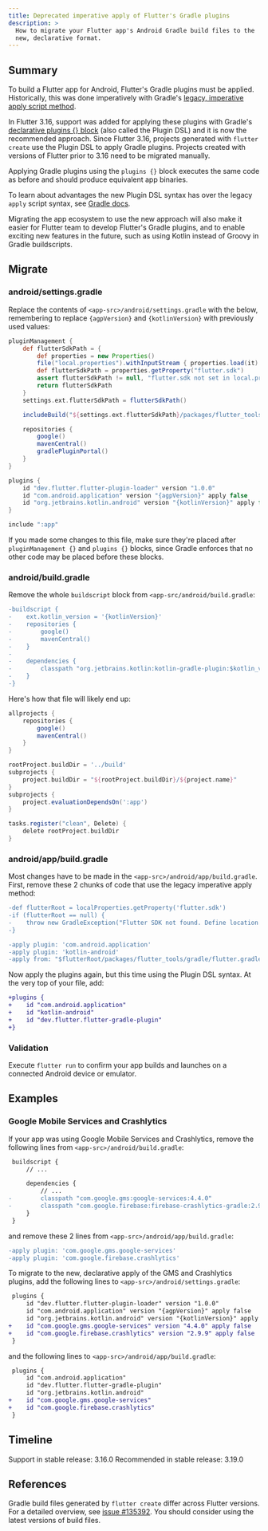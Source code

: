 ```yaml
---
title: Deprecated imperative apply of Flutter's Gradle plugins
description: >
  How to migrate your Flutter app's Android Gradle build files to the
  new, declarative format.
---
```


## Summary

To build a Flutter app for Android, Flutter's Gradle plugins must be applied.
Historically, this was done imperatively with Gradle's
[legacy, imperative apply script method][].

In Flutter 3.16, support was added for applying these plugins with Gradle's
[declarative plugins {} block][] (also called the Plugin DSL) and it is
now the recommended approach. Since Flutter 3.16, projects generated with
`flutter create` use the Plugin DSL to apply Gradle plugins. Projects created
with versions of Flutter prior to 3.16 need to be migrated manually.

Applying Gradle plugins using the `plugins {}` block executes the same code as
before and should produce equivalent app binaries.

To learn about advantages the new Plugin DSL syntax has over the legacy `apply`
script syntax, see [Gradle docs][plugins block].

Migrating the app ecosystem to use the new approach will also make it easier for
Flutter team to develop Flutter's Gradle plugins, and to enable exciting new
features in the future, such as using Kotlin instead of Groovy in Gradle
buildscripts.

## Migrate

### android/settings.gradle

Replace the contents of `<app-src>/android/settings.gradle` with the below,
remembering to replace `{agpVersion}` and `{kotlinVersion}` with previously
used values:

```gradle
pluginManagement {
    def flutterSdkPath = {
        def properties = new Properties()
        file("local.properties").withInputStream { properties.load(it) }
        def flutterSdkPath = properties.getProperty("flutter.sdk")
        assert flutterSdkPath != null, "flutter.sdk not set in local.properties"
        return flutterSdkPath
    }
    settings.ext.flutterSdkPath = flutterSdkPath()

    includeBuild("${settings.ext.flutterSdkPath}/packages/flutter_tools/gradle")

    repositories {
        google()
        mavenCentral()
        gradlePluginPortal()
    }
}

plugins {
    id "dev.flutter.flutter-plugin-loader" version "1.0.0"
    id "com.android.application" version "{agpVersion}" apply false
    id "org.jetbrains.kotlin.android" version "{kotlinVersion}" apply false
}

include ":app"
```

If you made some changes to this file, make sure they're placed after
`pluginManagement {}` and `plugins {}` blocks, since Gradle enforces that no
other code may be placed before these blocks.

### android/build.gradle

Remove the whole `buildscript` block from `<app-src/android/build.gradle`:

```diff
-buildscript {
-    ext.kotlin_version = '{kotlinVersion}'
-    repositories {
-        google()
-        mavenCentral()
-    }
-
-    dependencies {
-        classpath "org.jetbrains.kotlin:kotlin-gradle-plugin:$kotlin_version"
-    }
-}
```

Here's how that file will likely end up:

```gradle
allprojects {
    repositories {
        google()
        mavenCentral()
    }
}

rootProject.buildDir = '../build'
subprojects {
    project.buildDir = "${rootProject.buildDir}/${project.name}"
}
subprojects {
    project.evaluationDependsOn(':app')
}

tasks.register("clean", Delete) {
    delete rootProject.buildDir
}
```

### android/app/build.gradle

Most changes have to be made in the `<app-src>/android/app/build.gradle`. First,
remove these 2 chunks of code that use the legacy imperative apply method:

```diff
-def flutterRoot = localProperties.getProperty('flutter.sdk')
-if (flutterRoot == null) {
-    throw new GradleException("Flutter SDK not found. Define location with flutter.sdk in the local.properties file.")
-}
```

```diff
-apply plugin: 'com.android.application'
-apply plugin: 'kotlin-android'
-apply from: "$flutterRoot/packages/flutter_tools/gradle/flutter.gradle"
```

Now apply the plugins again, but this time using the Plugin DSL syntax. At the
very top of your file, add:

```diff
+plugins {
+    id "com.android.application"
+    id "kotlin-android"
+    id "dev.flutter.flutter-gradle-plugin"
+}
```

### Validation

Execute `flutter run` to confirm your app builds and launches on a connected
Android device or emulator.

## Examples

### Google Mobile Services and Crashlytics

If your app was using Google Mobile Services and Crashlytics, remove the
following lines from `<app-src>/android/build.gradle`:

```diff
 buildscript {
     // ...

     dependencies {
         // ...
-        classpath "com.google.gms:google-services:4.4.0"
-        classpath "com.google.firebase:firebase-crashlytics-gradle:2.9.9"
     }
 }
```

and remove these 2 lines from `<app-src>/android/app/build.gradle`:

```diff
-apply plugin: 'com.google.gms.google-services'
-apply plugin: 'com.google.firebase.crashlytics'
```

To migrate to the new, declarative apply of the GMS and Crashlytics plugins, add
the following lines to `<app-src>/android/settings.gradle`:

```diff
 plugins {
     id "dev.flutter.flutter-plugin-loader" version "1.0.0"
     id "com.android.application" version "{agpVersion}" apply false
     id "org.jetbrains.kotlin.android" version "{kotlinVersion}" apply false
+    id "com.google.gms.google-services" version "4.4.0" apply false
+    id "com.google.firebase.crashlytics" version "2.9.9" apply false
 }
```

and the following lines to `<app-src>/android/app/build.gradle`:

```diff
 plugins {
     id "com.android.application"
     id "dev.flutter.flutter-gradle-plugin"
     id "org.jetbrains.kotlin.android"
+    id "com.google.gms.google-services"
+    id "com.google.firebase.crashlytics"
 }
```

## Timeline

Support in stable release: 3.16.0
Recommended in stable release: 3.19.0

## References

Gradle build files generated by `flutter create` differ across Flutter versions.
For a detailed overview, see [issue #135392][]. You should consider using the
latest versions of build files.

[legacy, imperative apply script method]: https://docs.gradle.org/8.5/userguide/plugins.html#sec:script_plugins
[declarative plugins {} block]: https://docs.gradle.org/8.5/userguide/plugins.html#sec:plugins_block
[plugins block]: https://docs.gradle.org/current/userguide/plugins.html#plugins_dsl_limitations
[issue #135392]: https://github.com/flutter/flutter/issues/135392
